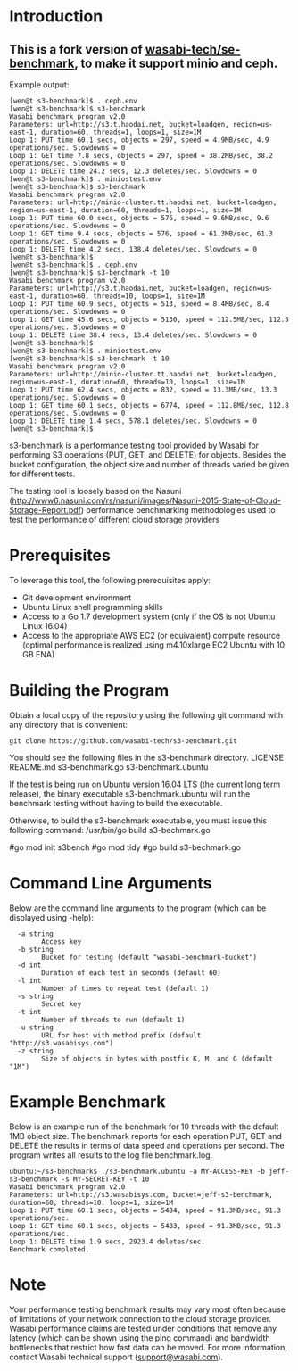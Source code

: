 # Introduction

## This is a fork version of [wasabi-tech/se-benchmark](https://github.com/wasabi-tech/s3-benchmark), to make it support minio and ceph.

Example output:

```
[wen@t s3-benchmark]$ . ceph.env 
[wen@t s3-benchmark]$ s3-benchmark 
Wasabi benchmark program v2.0
Parameters: url=http://s3.t.haodai.net, bucket=loadgen, region=us-east-1, duration=60, threads=1, loops=1, size=1M
Loop 1: PUT time 60.1 secs, objects = 297, speed = 4.9MB/sec, 4.9 operations/sec. Slowdowns = 0
Loop 1: GET time 7.8 secs, objects = 297, speed = 38.2MB/sec, 38.2 operations/sec. Slowdowns = 0
Loop 1: DELETE time 24.2 secs, 12.3 deletes/sec. Slowdowns = 0
[wen@t s3-benchmark]$ . miniostest.env 
[wen@t s3-benchmark]$ s3-benchmark 
Wasabi benchmark program v2.0
Parameters: url=http://minio-cluster.tt.haodai.net, bucket=loadgen, region=us-east-1, duration=60, threads=1, loops=1, size=1M
Loop 1: PUT time 60.0 secs, objects = 576, speed = 9.6MB/sec, 9.6 operations/sec. Slowdowns = 0
Loop 1: GET time 9.4 secs, objects = 576, speed = 61.3MB/sec, 61.3 operations/sec. Slowdowns = 0
Loop 1: DELETE time 4.2 secs, 138.4 deletes/sec. Slowdowns = 0
[wen@t s3-benchmark]$ 
[wen@t s3-benchmark]$ . ceph.env 
[wen@t s3-benchmark]$ s3-benchmark -t 10
Wasabi benchmark program v2.0
Parameters: url=http://s3.t.haodai.net, bucket=loadgen, region=us-east-1, duration=60, threads=10, loops=1, size=1M
Loop 1: PUT time 60.9 secs, objects = 513, speed = 8.4MB/sec, 8.4 operations/sec. Slowdowns = 0
Loop 1: GET time 45.6 secs, objects = 5130, speed = 112.5MB/sec, 112.5 operations/sec. Slowdowns = 0
Loop 1: DELETE time 38.4 secs, 13.4 deletes/sec. Slowdowns = 0
[wen@t s3-benchmark]$ 
[wen@t s3-benchmark]$ . miniostest.env 
[wen@t s3-benchmark]$ s3-benchmark -t 10
Wasabi benchmark program v2.0
Parameters: url=http://minio-cluster.tt.haodai.net, bucket=loadgen, region=us-east-1, duration=60, threads=10, loops=1, size=1M
Loop 1: PUT time 62.4 secs, objects = 832, speed = 13.3MB/sec, 13.3 operations/sec. Slowdowns = 0
Loop 1: GET time 60.1 secs, objects = 6774, speed = 112.8MB/sec, 112.8 operations/sec. Slowdowns = 0
Loop 1: DELETE time 1.4 secs, 578.1 deletes/sec. Slowdowns = 0
[wen@t s3-benchmark]$ 
```
s3-benchmark is a performance testing tool provided by Wasabi for performing S3 operations (PUT, GET, and DELETE) for objects. Besides the bucket configuration, the object size and number of threads varied be given for different tests.

The testing tool is loosely based on the Nasuni (http://www6.nasuni.com/rs/nasuni/images/Nasuni-2015-State-of-Cloud-Storage-Report.pdf) performance benchmarking methodologies used to test the performance of different cloud storage providers

# Prerequisites
To leverage this tool, the following prerequisites apply:
*	Git development environment
*	Ubuntu Linux shell programming skills
*	Access to a Go 1.7 development system (only if the OS is not Ubuntu Linux 16.04)
*	Access to the appropriate AWS EC2 (or equivalent) compute resource (optimal performance is realized using m4.10xlarge EC2 Ubuntu with 10 GB ENA)


# Building the Program
Obtain a local copy of the repository using the following git command with any directory that is convenient:

```
git clone https://github.com/wasabi-tech/s3-benchmark.git
```

You should see the following files in the s3-benchmark directory.
LICENSE	README.md		s3-benchmark.go	s3-benchmark.ubuntu

If the test is being run on Ubuntu version 16.04 LTS (the current long term release), the binary
executable s3-benchmark.ubuntu will run the benchmark testing without having to build the executable. 

Otherwise, to build the s3-benchmark executable, you must issue this following command:
/usr/bin/go build s3-bechmark.go

#go mod init s3bench
#go mod tidy
#go build s3-bechmark.go

 
# Command Line Arguments
Below are the command line arguments to the program (which can be displayed using -help):

```
  -a string
        Access key
  -b string
        Bucket for testing (default "wasabi-benchmark-bucket")
  -d int
        Duration of each test in seconds (default 60)
  -l int
        Number of times to repeat test (default 1)
  -s string
        Secret key
  -t int
        Number of threads to run (default 1)
  -u string
        URL for host with method prefix (default "http://s3.wasabisys.com")
  -z string
        Size of objects in bytes with postfix K, M, and G (default "1M")
```        

# Example Benchmark
Below is an example run of the benchmark for 10 threads with the default 1MB object size.  The benchmark reports
for each operation PUT, GET and DELETE the results in terms of data speed and operations per second.  The program
writes all results to the log file benchmark.log.

```
ubuntu:~/s3-benchmark$ ./s3-benchmark.ubuntu -a MY-ACCESS-KEY -b jeff-s3-benchmark -s MY-SECRET-KEY -t 10 
Wasabi benchmark program v2.0
Parameters: url=http://s3.wasabisys.com, bucket=jeff-s3-benchmark, duration=60, threads=10, loops=1, size=1M
Loop 1: PUT time 60.1 secs, objects = 5484, speed = 91.3MB/sec, 91.3 operations/sec.
Loop 1: GET time 60.1 secs, objects = 5483, speed = 91.3MB/sec, 91.3 operations/sec.
Loop 1: DELETE time 1.9 secs, 2923.4 deletes/sec.
Benchmark completed.
```

# Note
Your performance testing benchmark results may vary most often because of limitations of your network connection to the cloud storage provider.  Wasabi performance claims are tested under conditions that remove any latency (which can be shown using the ping command) and bandwidth bottlenecks that restrict how fast data can be moved.  For more information,
contact Wasabi technical support (support@wasabi.com).

